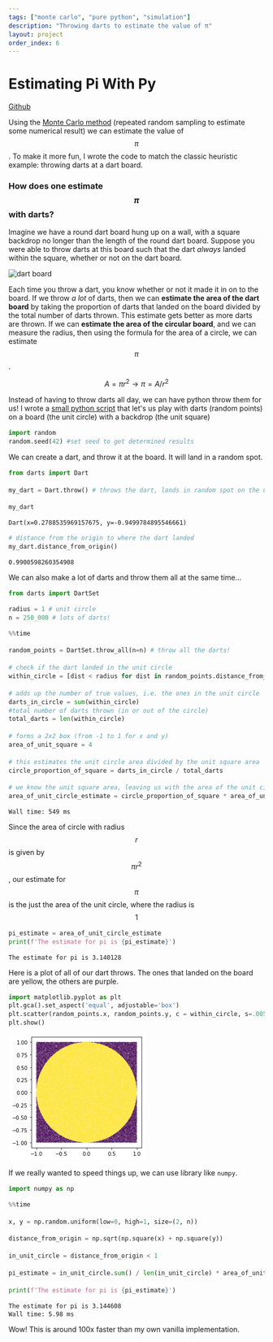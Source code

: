 ```yaml
---
tags: ["monte carlo", "pure python", "simulation"]
description: "Throwing darts to estimate the value of π"
layout: project
order_index: 6
---
```

# Estimating Pi With Py

[Github](https://github.com/jacksonrgwalker/pi-dart)

Using the [Monte Carlo method](https://en.wikipedia.org/wiki/Monte_Carlo_method) (repeated random sampling to estimate some numerical result) we can estimate the value of $$\pi$$. To make it more fun, I wrote the code to match the classic heuristic example: throwing darts at a dart board. 

### How does one estimate $$\pi$$ with darts? 
Imagine we have a round dart board hung up on a wall, with a square backdrop no longer than the length of the round dart board. Suppose you were able to throw darts at this board such that the dart *always* landed within the square, whether or not on the dart board. 

![dart board](https://www.i2clipart.com/cliparts/e/d/b/2/clipart-dartboard-256x256-edb2.png)

Each time you throw a dart, you know whether or not it made it in on to the board.
If we throw *a lot* of darts, then we can **estimate the area of the dart board** by taking the proportion of darts that landed on the board divided by the total number of darts thrown. This estimate gets better as more darts are thrown. If we can **estimate the area of the circular board**, and we can measure the radius, then using the formula for the area of a circle, we can estimate $$\pi$$.

$$A = \pi r^2 \rightarrow  \pi = A/r^2$$
 

Instead of having to throw darts all day, we can have python throw them for us! I wrote a [small python script](https://github.com/jacksonrgwalker/pi-dart/blob/main/darts.py) that let's us play with darts (random points) on a board (the unit circle) with a backdrop (the unit square)


```python
import random
random.seed(42) #set seed to get determined results
```

We can create a dart, and throw it at the board. It will land in a random spot. 


```python
from darts import Dart

my_dart = Dart.throw() # throws the dart, lands in random spot on the unit square

my_dart
```




    Dart(x=0.2788535969157675, y=-0.9499784895546661)




```python
# distance from the origin to where the dart landed
my_dart.distance_from_origin() 
```




    0.9900598260354908



We can also make a lot of darts and throw them all at the same time...


```python
from darts import DartSet
```


```python
radius = 1 # unit circle
n = 250_000 # lots of darts!
```


```python
%%time 

random_points = DartSet.throw_all(n=n) # throw all the darts! 

# check if the dart landed in the unit circle
within_circle = [dist < radius for dist in random_points.distance_from_origin()] 

# adds up the number of true values, i.e. the ones in the unit circle
darts_in_circle = sum(within_circle) 
#total number of darts thrown (in or out of the circle)
total_darts = len(within_circle) 

# forms a 2x2 box (from -1 to 1 for x and y)
area_of_unit_square = 4 

# this estimates the unit circle area divided by the unit square area
circle_proportion_of_square = darts_in_circle / total_darts 

# we know the unit square area, leaving us with the area of the unit circle
area_of_unit_circle_estimate = circle_proportion_of_square * area_of_unit_square 
```

    Wall time: 549 ms
    

Since the area of circle with radius $$r$$ is given by $$\pi r^2 $$, our estimate for $$\pi$$ is the just the area of the unit circle, where the radius is $$1$$


```python
pi_estimate = area_of_unit_circle_estimate
print(f'The estimate for pi is {pi_estimate}')
```

    The estimate for pi is 3.140128
    

Here is a plot of all of our dart throws. The ones that landed on the board are yellow, the others are purple. 


```python
import matplotlib.pyplot as plt
plt.gca().set_aspect('equal', adjustable='box')
plt.scatter(random_points.x, random_points.y, c = within_circle, s=.005)
plt.show()
```


    
![png](https://raw.githubusercontent.com/jacksonrgwalker/pi-dart/main/output_14_0.png?token=GHSAT0AAAAAABRD36AWWXHVOCJPCJ4KLFL4YP4P3EA)
    


If we really wanted to speed things up, we can use library like `numpy`.


```python
import numpy as np
```


```python
%%time 

x, y = np.random.uniform(low=0, high=1, size=(2, n))

distance_from_origin = np.sqrt(np.square(x) + np.square(y))

in_unit_circle = distance_from_origin < 1

pi_estimate = in_unit_circle.sum() / len(in_unit_circle) * area_of_unit_square

print(f'The estimate for pi is {pi_estimate}')
```

    The estimate for pi is 3.144608
    Wall time: 5.98 ms
    

Wow! This is around 100x faster than my own vanilla implementation.
